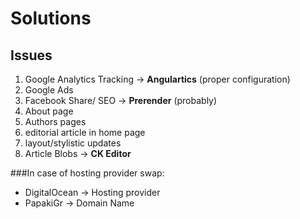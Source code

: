 Solutions
=========

Issues
------
1. Google Analytics Tracking -> **Angulartics** (proper configuration)
2. Google Ads
3. Facebook Share/ SEO -> **Prerender** (probably)
4. About page
5. Authors pages
6. editorial article in home page
7. layout/stylistic updates
8. Article Blobs -> **CK Editor**

###In case of hosting provider swap:
- DigitalOcean -> Hosting provider
- PapakiGr -> Domain Name
